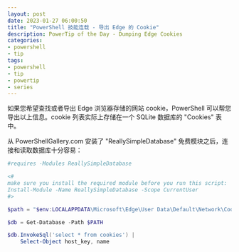 ```yaml
---
layout: post
date: 2023-01-27 06:00:50
title: "PowerShell 技能连载 - 导出 Edge 的 Cookie"
description: PowerTip of the Day - Dumping Edge Cookies
categories:
- powershell
- tip
tags:
- powershell
- tip
- powertip
- series
---
```

如果您希望查找或者导出 Edge 浏览器存储的网站 cookie，PowerShell 可以帮您导出以上信息。cookie 列表实际上存储在一个 SQLite 数据库的 "Cookies" 表中。

从 PowerShellGallery.com 安装了 "ReallySimpleDatabase" 免费模块之后，连接和读取数据库十分容易：

```powershell
#requires -Modules ReallySimpleDatabase

<#
make sure you install the required module before you run this script:
Install-Module -Name ReallySimpleDatabase -Scope CurrentUser
#>

$path = "$env:LOCALAPPDATA\Microsoft\Edge\User Data\Default\Network\Cookies"

$db = Get-Database -Path $PATH

$db.InvokeSql('select * from cookies') |
    Select-Object host_key, name
```
<!--本文国际来源：[Dumping Edge Cookies](https://blog.idera.com/database-tools/powershell/powertips/dumping-edge-cookies/)-->

